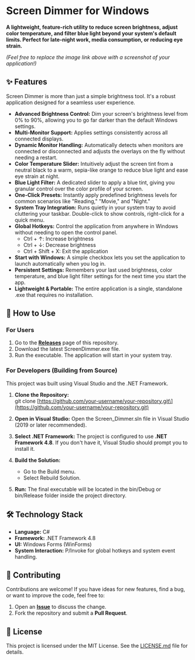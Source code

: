 # **Screen Dimmer for Windows**

**A lightweight, feature-rich utility to reduce screen brightness, adjust color temperature, and filter blue light beyond your system's default limits. Perfect for late-night work, media consumption, or reducing eye strain.**

*(Feel free to replace the image link above with a screenshot of your application\!)*

## **✨ Features**

Screen Dimmer is more than just a simple brightness tool. It's a robust application designed for a seamless user experience.

* **Advanced Brightness Control:** Dim your screen's brightness level from 0% to 90%, allowing you to go far darker than the default Windows settings.  
* **Multi-Monitor Support:** Applies settings consistently across all connected displays.  
* **Dynamic Monitor Handling:** Automatically detects when monitors are connected or disconnected and adjusts the overlays on the fly without needing a restart.  
* **Color Temperature Slider:** Intuitively adjust the screen tint from a neutral black to a warm, sepia-like orange to reduce blue light and ease eye strain at night.  
* **Blue Light Filter:** A dedicated slider to apply a blue tint, giving you granular control over the color profile of your screen.  
* **One-Click Presets:** Instantly apply predefined brightness levels for common scenarios like "Reading," "Movie," and "Night."  
* **System Tray Integration:** Runs quietly in your system tray to avoid cluttering your taskbar. Double-click to show controls, right-click for a quick menu.  
* **Global Hotkeys:** Control the application from anywhere in Windows without needing to open the control panel.  
  * Ctrl \+ ↑: Increase brightness  
  * Ctrl \+ ↓: Decrease brightness  
  * Ctrl \+ Shift \+ X: Exit the application  
* **Start with Windows:** A simple checkbox lets you set the application to launch automatically when you log in.  
* **Persistent Settings:** Remembers your last used brightness, color temperature, and blue light filter settings for the next time you start the app.  
* **Lightweight & Portable:** The entire application is a single, standalone .exe that requires no installation.

## **🚀 How to Use**

### **For Users**

1. Go to the [**Releases**](https://www.google.com/search?q=https://github.com/your-username/your-repository/releases) page of this repository.  
2. Download the latest ScreenDimmer.exe file.  
3. Run the executable. The application will start in your system tray.

### **For Developers (Building from Source)**

This project was built using Visual Studio and the .NET Framework.

1. **Clone the Repository:**  
   git clone \[https://github.com/your-username/your-repository.git\](https://github.com/your-username/your-repository.git)

2. **Open in Visual Studio:** Open the Screen\_Dimmer.sln file in Visual Studio (2019 or later recommended).  
3. **Select .NET Framework:** The project is configured to use **.NET Framework 4.8**. If you don't have it, Visual Studio should prompt you to install it.  
4. **Build the Solution:**  
   * Go to the Build menu.  
   * Select Rebuild Solution.  
5. **Run:** The final executable will be located in the bin/Debug or bin/Release folder inside the project directory.

## **🛠️ Technology Stack**

* **Language:** C\#  
* **Framework:** .NET Framework 4.8  
* **UI:** Windows Forms (WinForms)  
* **System Interaction:** P/Invoke for global hotkeys and system event handling.

## **🤝 Contributing**

Contributions are welcome\! If you have ideas for new features, find a bug, or want to improve the code, feel free to:

1. Open an [**Issue**](https://www.google.com/search?q=https://github.com/your-username/your-repository/issues) to discuss the change.  
2. Fork the repository and submit a **Pull Request**.

## **📄 License**

This project is licensed under the MIT License. See the [LICENSE.md](http://docs.google.com/LICENSE.md) file for details.
